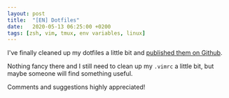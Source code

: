 ```yaml
---
layout: post
title:  "[EN] Dotfiles"
date:   2020-05-13 06:25:00 +0200
tags: [zsh, vim, tmux, env variables, linux]
---
```


I've finally cleaned up my dotfiles a little bit and [published them on Github](https://github.com/a-mroz/dotfiles).

Nothing fancy there and I still need to clean up my `.vimrc` a little bit, but maybe someone will find something useful.

Comments and suggestions highly appreciated!
